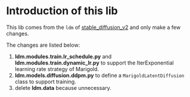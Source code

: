 # Introduction of this lib

This lib comes from the `ldm` of [stable_diffusion_v2](https://github.com/mindspore-lab/mindone/tree/master/examples/stable_diffusion_v2) and only make a few changes.

The changes are listed below:

1. **ldm.modules.train.lr_schedule.py** and **ldm.modules.train.dynamic_lr.py** to support the IterExponential learning rate strategy of Marigold.
2. **ldm.models.diffusion.ddpm.py** to define a `MarigoldLatentDiffusion` class to support training.
3. delete **ldm.data** because unnecessary.